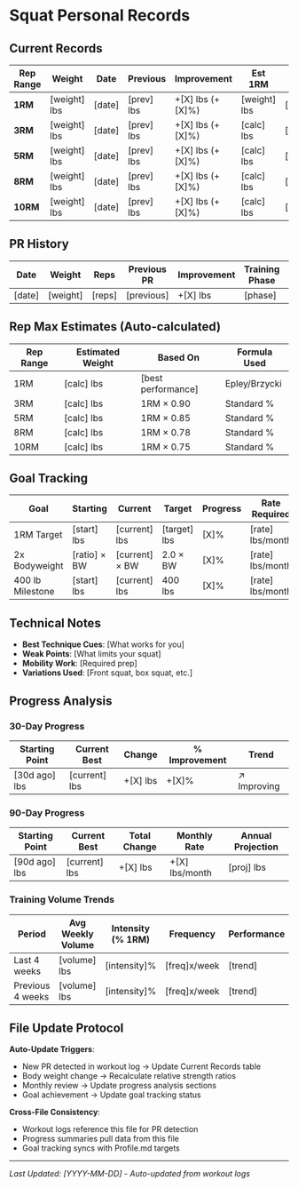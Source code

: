 # Squat Personal Records

## Current Records
| Rep Range | Weight | Date | Previous | Improvement | Est 1RM | Notes |
|-----------|--------|------|----------|-------------|---------|-------|
| **1RM** | [weight] lbs | [date] | [prev] lbs | +[X] lbs (+[X]%) | [weight] lbs | [context] |
| **3RM** | [weight] lbs | [date] | [prev] lbs | +[X] lbs (+[X]%) | [calc] lbs | [context] |
| **5RM** | [weight] lbs | [date] | [prev] lbs | +[X] lbs (+[X]%) | [calc] lbs | [context] |
| **8RM** | [weight] lbs | [date] | [prev] lbs | +[X] lbs (+[X]%) | [calc] lbs | [context] |
| **10RM** | [weight] lbs | [date] | [prev] lbs | +[X] lbs (+[X]%) | [calc] lbs | [context] |

## PR History
| Date | Weight | Reps | Previous PR | Improvement | Training Phase | Notes |
|------|--------|------|-------------|-------------|----------------|-------|
| [date] | [weight] | [reps] | [previous] | +[X] lbs | [phase] | [context] |

## Rep Max Estimates (Auto-calculated)
| Rep Range | Estimated Weight | Based On | Formula Used |
|-----------|------------------|----------|---------------|
| 1RM | [calc] lbs | [best performance] | Epley/Brzycki |
| 3RM | [calc] lbs | 1RM × 0.90 | Standard % |
| 5RM | [calc] lbs | 1RM × 0.85 | Standard % |
| 8RM | [calc] lbs | 1RM × 0.78 | Standard % |
| 10RM | [calc] lbs | 1RM × 0.75 | Standard % |

## Goal Tracking
| Goal | Starting | Current | Target | Progress | Rate Required | Est. Completion |
|------|----------|---------|--------|----------|---------------|----------------|
| 1RM Target | [start] lbs | [current] lbs | [target] lbs | [X]% | [rate] lbs/month | [date] |
| 2x Bodyweight | [ratio] × BW | [current] × BW | 2.0 × BW | [X]% | [rate] lbs/month | [date] |
| 400 lb Milestone | [start] lbs | [current] lbs | 400 lbs | [X]% | [rate] lbs/month | [date] |

## Technical Notes
- **Best Technique Cues**: [What works for you]
- **Weak Points**: [What limits your squat]
- **Mobility Work**: [Required prep]
- **Variations Used**: [Front squat, box squat, etc.]

## Progress Analysis

### 30-Day Progress
| Starting Point | Current Best | Change | % Improvement | Trend |
|----------------|--------------|--------|---------------|-------|
| [30d ago] lbs | [current] lbs | +[X] lbs | +[X]% | ↗️ Improving |

### 90-Day Progress  
| Starting Point | Current Best | Total Change | Monthly Rate | Annual Projection |
|----------------|--------------|--------------|--------------|-------------------|
| [90d ago] lbs | [current] lbs | +[X] lbs | +[X] lbs/month | [proj] lbs |

### Training Volume Trends
| Period | Avg Weekly Volume | Intensity (% 1RM) | Frequency | Performance |
|--------|-------------------|-------------------|-----------|-------------|
| Last 4 weeks | [volume] lbs | [intensity]% | [freq]x/week | [trend] |
| Previous 4 weeks | [volume] lbs | [intensity]% | [freq]x/week | [trend] |

## File Update Protocol

**Auto-Update Triggers**:
- New PR detected in workout log → Update Current Records table
- Body weight change → Recalculate relative strength ratios  
- Monthly review → Update progress analysis sections
- Goal achievement → Update goal tracking status

**Cross-File Consistency**:
- Workout logs reference this file for PR detection
- Progress summaries pull data from this file
- Goal tracking syncs with Profile.md targets

---
*Last Updated: [YYYY-MM-DD] - Auto-updated from workout logs*